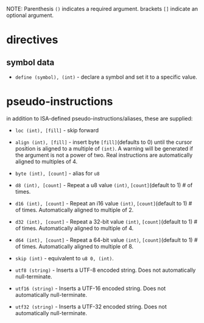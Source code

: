 NOTE: Parenthesis `()` indicates a required argument. brackets `[]` indicate an optional argument.

# directives

## symbol data

- `define (symbol), (int)` - declare a symbol and set it to a specific value.

# pseudo-instructions

in addition to ISA-defined pseudo-instructions/aliases, these are supplied:

- `loc (int), [fill]` - skip forward 

- `align (int), [fill]` - insert byte `[fill]`(defaults to 0) until the cursor position is aligned to a multiple of `(int)`. A warning will be generated if the argument is not a power of two. Real instructions are automatically aligned to multiples of 4.

- `byte (int), [count]` - alias for `u8`

- `d8 (int), [count]` - Repeat a u8 value `(int)`, `[count]`(default to 1) # of times.

- `d16 (int), [count]` - Repeat an i16 value `(int)`, `[count]`(default to 1) # of times. Automatically aligned to multiple of 2.

- `d32 (int), [count]` - Repeat a 32-bit value `(int)`, `[count]`(default to 1) # of times. Automatically aligned to multiple of 4.

- `d64 (int), [count]` - Repeat a 64-bit value `(int)`, `[count]`(default to 1) # of times. Automatically aligned to multiple of 8.

- `skip (int)` - equivalent to `u8 0, (int)`.

- `utf8 (string)` - Inserts a UTF-8 encoded string. Does not automatically null-terminate.

- `utf16 (string)` - Inserts a UTF-16 encoded string. Does not automatically null-terminate.

- `utf32 (string)` - Inserts a UTF-32 encoded string. Does not automatically null-terminate.